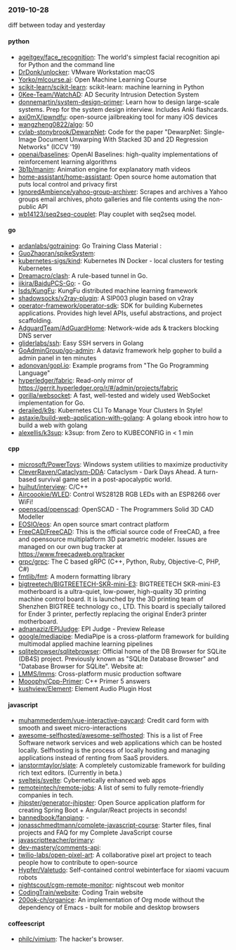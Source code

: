 ### 2019-10-28
diff between today and yesterday

#### python
* [ageitgey/face_recognition](https://github.com/ageitgey/face_recognition): The world's simplest facial recognition api for Python and the command line
* [DrDonk/unlocker](https://github.com/DrDonk/unlocker): VMware Workstation macOS
* [Yorko/mlcourse.ai](https://github.com/Yorko/mlcourse.ai): Open Machine Learning Course
* [scikit-learn/scikit-learn](https://github.com/scikit-learn/scikit-learn): scikit-learn: machine learning in Python
* [0Kee-Team/WatchAD](https://github.com/0Kee-Team/WatchAD): AD Security Intrusion Detection System
* [donnemartin/system-design-primer](https://github.com/donnemartin/system-design-primer): Learn how to design large-scale systems. Prep for the system design interview. Includes Anki flashcards.
* [axi0mX/ipwndfu](https://github.com/axi0mX/ipwndfu): open-source jailbreaking tool for many iOS devices
* [wangzheng0822/algo](https://github.com/wangzheng0822/algo): 50
* [cvlab-stonybrook/DewarpNet](https://github.com/cvlab-stonybrook/DewarpNet): Code for the paper "DewarpNet: Single-Image Document Unwarping With Stacked 3D and 2D Regression Networks" (ICCV '19)
* [openai/baselines](https://github.com/openai/baselines): OpenAI Baselines: high-quality implementations of reinforcement learning algorithms
* [3b1b/manim](https://github.com/3b1b/manim): Animation engine for explanatory math videos
* [home-assistant/home-assistant](https://github.com/home-assistant/home-assistant):  Open source home automation that puts local control and privacy first
* [IgnoredAmbience/yahoo-group-archiver](https://github.com/IgnoredAmbience/yahoo-group-archiver): Scrapes and archives a Yahoo groups email archives, photo galleries and file contents using the non-public API
* [wb14123/seq2seq-couplet](https://github.com/wb14123/seq2seq-couplet): Play couplet with seq2seq model. 

#### go
* [ardanlabs/gotraining](https://github.com/ardanlabs/gotraining): Go Training Class Material :
* [GuoZhaoran/spikeSystem](https://github.com/GuoZhaoran/spikeSystem): 
* [kubernetes-sigs/kind](https://github.com/kubernetes-sigs/kind): Kubernetes IN Docker - local clusters for testing Kubernetes
* [Dreamacro/clash](https://github.com/Dreamacro/clash): A rule-based tunnel in Go.
* [iikira/BaiduPCS-Go](https://github.com/iikira/BaiduPCS-Go):  - Go
* [lsds/KungFu](https://github.com/lsds/KungFu): KungFu distributed machine learning framework
* [shadowsocks/v2ray-plugin](https://github.com/shadowsocks/v2ray-plugin): A SIP003 plugin based on v2ray
* [operator-framework/operator-sdk](https://github.com/operator-framework/operator-sdk): SDK for building Kubernetes applications. Provides high level APIs, useful abstractions, and project scaffolding.
* [AdguardTeam/AdGuardHome](https://github.com/AdguardTeam/AdGuardHome): Network-wide ads & trackers blocking DNS server
* [gliderlabs/ssh](https://github.com/gliderlabs/ssh): Easy SSH servers in Golang
* [GoAdminGroup/go-admin](https://github.com/GoAdminGroup/go-admin): A dataviz framework help gopher to build a admin panel in ten minutes
* [adonovan/gopl.io](https://github.com/adonovan/gopl.io): Example programs from "The Go Programming Language"
* [hyperledger/fabric](https://github.com/hyperledger/fabric): Read-only mirror of https://gerrit.hyperledger.org/r/#/admin/projects/fabric
* [gorilla/websocket](https://github.com/gorilla/websocket): A fast, well-tested and widely used WebSocket implementation for Go.
* [derailed/k9s](https://github.com/derailed/k9s):  Kubernetes CLI To Manage Your Clusters In Style!
* [astaxie/build-web-application-with-golang](https://github.com/astaxie/build-web-application-with-golang): A golang ebook intro how to build a web with golang
* [alexellis/k3sup](https://github.com/alexellis/k3sup): k3sup: from Zero to KUBECONFIG in < 1 min

#### cpp
* [microsoft/PowerToys](https://github.com/microsoft/PowerToys): Windows system utilities to maximize productivity
* [CleverRaven/Cataclysm-DDA](https://github.com/CleverRaven/Cataclysm-DDA): Cataclysm - Dark Days Ahead. A turn-based survival game set in a post-apocalyptic world.
* [huihut/interview](https://github.com/huihut/interview):  C/C++ 
* [Aircoookie/WLED](https://github.com/Aircoookie/WLED): Control WS2812B RGB LEDs with an ESP8266 over WiFi!
* [openscad/openscad](https://github.com/openscad/openscad): OpenSCAD - The Programmers Solid 3D CAD Modeller
* [EOSIO/eos](https://github.com/EOSIO/eos): An open source smart contract platform
* [FreeCAD/FreeCAD](https://github.com/FreeCAD/FreeCAD): This is the official source code of FreeCAD, a free and opensource multiplatform 3D parametric modeler. Issues are managed on our own bug tracker at https://www.freecadweb.org/tracker
* [grpc/grpc](https://github.com/grpc/grpc): The C based gRPC (C++, Python, Ruby, Objective-C, PHP, C#)
* [fmtlib/fmt](https://github.com/fmtlib/fmt): A modern formatting library
* [bigtreetech/BIGTREETECH-SKR-mini-E3](https://github.com/bigtreetech/BIGTREETECH-SKR-mini-E3): BIGTREETECH SKR-mini-E3 motherboard is a ultra-quiet, low-power, high-quality 3D printing machine control board. It is launched by the 3D printing team of Shenzhen BIGTREE technology co., LTD. This board is specially tailored for Ender 3 printer, perfectly replacing the original Ender3 printer motherboard.
* [adnanaziz/EPIJudge](https://github.com/adnanaziz/EPIJudge): EPI Judge - Preview Release
* [google/mediapipe](https://github.com/google/mediapipe): MediaPipe is a cross-platform framework for building multimodal applied machine learning pipelines
* [sqlitebrowser/sqlitebrowser](https://github.com/sqlitebrowser/sqlitebrowser): Official home of the DB Browser for SQLite (DB4S) project. Previously known as "SQLite Database Browser" and "Database Browser for SQLite". Website at:
* [LMMS/lmms](https://github.com/LMMS/lmms): Cross-platform music production software
* [Mooophy/Cpp-Primer](https://github.com/Mooophy/Cpp-Primer): C++ Primer 5 answers
* [kushview/Element](https://github.com/kushview/Element): Element Audio Plugin Host

#### javascript
* [muhammederdem/vue-interactive-paycard](https://github.com/muhammederdem/vue-interactive-paycard): Credit card form with smooth and sweet micro-interactions
* [awesome-selfhosted/awesome-selfhosted](https://github.com/awesome-selfhosted/awesome-selfhosted): This is a list of Free Software network services and web applications which can be hosted locally. Selfhosting is the process of locally hosting and managing applications instead of renting from SaaS providers.
* [ianstormtaylor/slate](https://github.com/ianstormtaylor/slate): A completely customizable framework for building rich text editors. (Currently in beta.)
* [sveltejs/svelte](https://github.com/sveltejs/svelte): Cybernetically enhanced web apps
* [remoteintech/remote-jobs](https://github.com/remoteintech/remote-jobs): A list of semi to fully remote-friendly companies in tech.
* [jhipster/generator-jhipster](https://github.com/jhipster/generator-jhipster): Open Source application platform for creating Spring Boot + Angular/React projects in seconds!
* [bannedbook/fanqiang](https://github.com/bannedbook/fanqiang): -
* [jonasschmedtmann/complete-javascript-course](https://github.com/jonasschmedtmann/complete-javascript-course): Starter files, final projects and FAQ for my Complete JavaScript course
* [javascriptteacher/primary](https://github.com/javascriptteacher/primary): 
* [dev-mastery/comments-api](https://github.com/dev-mastery/comments-api): 
* [twilio-labs/open-pixel-art](https://github.com/twilio-labs/open-pixel-art): A collaborative pixel art project to teach people how to contribute to open-source
* [Hypfer/Valetudo](https://github.com/Hypfer/Valetudo): Self-contained control webinterface for xiaomi vacuum robots
* [nightscout/cgm-remote-monitor](https://github.com/nightscout/cgm-remote-monitor): nightscout web monitor
* [CodingTrain/website](https://github.com/CodingTrain/website): Coding Train website
* [200ok-ch/organice](https://github.com/200ok-ch/organice): An implementation of Org mode without the dependency of Emacs - built for mobile and desktop browsers

#### coffeescript
* [philc/vimium](https://github.com/philc/vimium): The hacker's browser.
